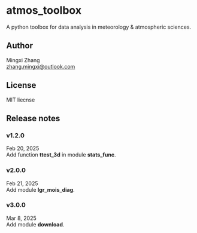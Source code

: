 # atmos_toolbox
A python toolbox for data analysis in meteorology & atmospheric sciences.  

## Author
Mingxi Zhang  
<zhang.mingxi@outlook.com>

## License
MIT liecnse

## Release notes
### v1.2.0
Feb 20, 2025  
Add function **ttest_3d** in module **stats_func**.
### v2.0.0
Feb 21, 2025  
Add module **lgr_mois_diag**.
### v3.0.0
Mar 8, 2025  
Add module **download**.  

